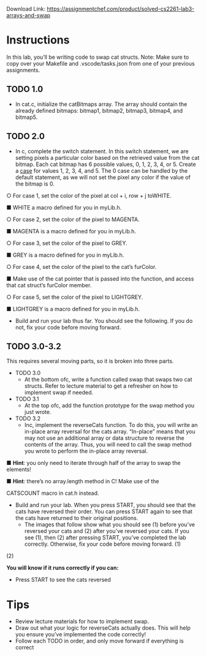 Download Link: https://assignmentchef.com/product/solved-cs2261-lab3-arrays-and-swap
<br>



<h1>Instructions</h1>

In this lab, you’ll be writing code to swap cat structs. Note: Make sure to copy over your Makefile and .vscode/tasks.json from one of your previous assignments.

<h2>TODO 1.0</h2>

<ul>

 <li>In ​cat.c​, initialize the ​catBitmaps​ array. The array should contain the already defined bitmaps: ​bitmap1​, ​bitmap2​, ​bitmap3​, ​bitmap4​, and ​bitmap5​.</li>

</ul>

<strong> </strong>

<h2>TODO 2.0</h2>

<ul>

 <li>In ​c​, complete the switch statement. In this switch statement, we are setting pixels a particular color based on the retrieved value from the cat bitmap. Each cat bitmap has 6 possible values, 0, 1, 2, 3, 4, or 5. Create a <u>​</u><a href="https://www.tutorialspoint.com/cprogramming/switch_statement_in_c.htm">case</a><u>​</u> for values 1, 2, 3, 4, and 5. The 0 case can be handled by the default statement, as we will not set the pixel any color if the value of the bitmap is 0.</li>

</ul>

○ For case 1, set the color of the pixel at ​col + i​, ​row + j​ to ​WHITE​.

■ WHITE ​a macro defined for you in ​myLib.h​.

○ For case 2, set the color of the pixel to ​MAGENTA​.

■ MAGENTA ​is a macro defined for you in ​myLib.h​.

○ For case 3, set the color of the pixel to ​GREY​.

■ GREY ​is a macro defined for you in ​myLib.h​.

○ For case 4, set the color of the pixel to the cat’s ​furColor​.

■ Make use of the cat pointer that is passed into the function, and access that cat struct’s ​furColor​ member.

○ For case 5, set the color of the pixel to ​LIGHTGREY​.

■ LIGHTGREY​ is a macro defined for you in ​myLib.h​.

<ul>

 <li>Build and run your lab thus far. You should see the following. If you do not, fix your code before moving forward.</li>

</ul>




<h2>TODO 3.0-3.2</h2>

This requires several moving parts, so it is broken into three parts.

<ul>

 <li>TODO 3.0

  <ul>

   <li>At the bottom of​c​, write a function called ​swap​ that swaps two cat structs. Refer to lecture material to get a refresher on how to implement swap if needed.</li>

  </ul></li>

 <li>TODO 3.1

  <ul>

   <li>At the top of​c​, add the function prototype for the swap method you just wrote.</li>

  </ul></li>

 <li>TODO 3.2

  <ul>

   <li>In​c​, implement the ​reverseCats​ function. To do this, you will write an in-place array reversal for the ​cats​ array. “In-place” means that you may not use an additional array or data structure to reverse the contents of the array. Thus, you will need to call the ​swap​ method you wrote to perform the in-place array reversal.</li>

  </ul></li>

</ul>

■ <strong>Hint</strong>​: you only need to iterate through half of the array to swap the elements!

■ <strong>Hint</strong>​: there’s no array.length method in C! Make use of the

CATSCOUNT​ macro in​ cat.h​ instead.

<ul>

 <li>Build and run your lab. When you press START, you should see that the cats have reversed their order. You can press START again to see that the cats have returned to their original positions.

  <ul>

   <li>The images that follow show what you should see (1) before you’ve reversed your cats and (2) after you’ve reversed your cats. If you see (1), then (2) after pressing START, you’ve completed the lab correctly. Otherwise, fix your code before moving forward. (1)</li>

  </ul></li>

</ul>




(2)

<strong> </strong>

<strong> </strong>

<strong> </strong>

<strong>You will know if it runs correctly if you can: </strong>

<ul>

 <li>Press START to see the cats reversed</li>

</ul>

<h1>Tips</h1>

<ul>

 <li>Review lecture materials for how to implement ​swap​.</li>

 <li>Draw out what your logic for ​reverseCats​ actually does. This will help you ensure you’ve implemented the code correctly!</li>

 <li>Follow each TODO in order, and only move forward if everything is correct</li>

</ul>



